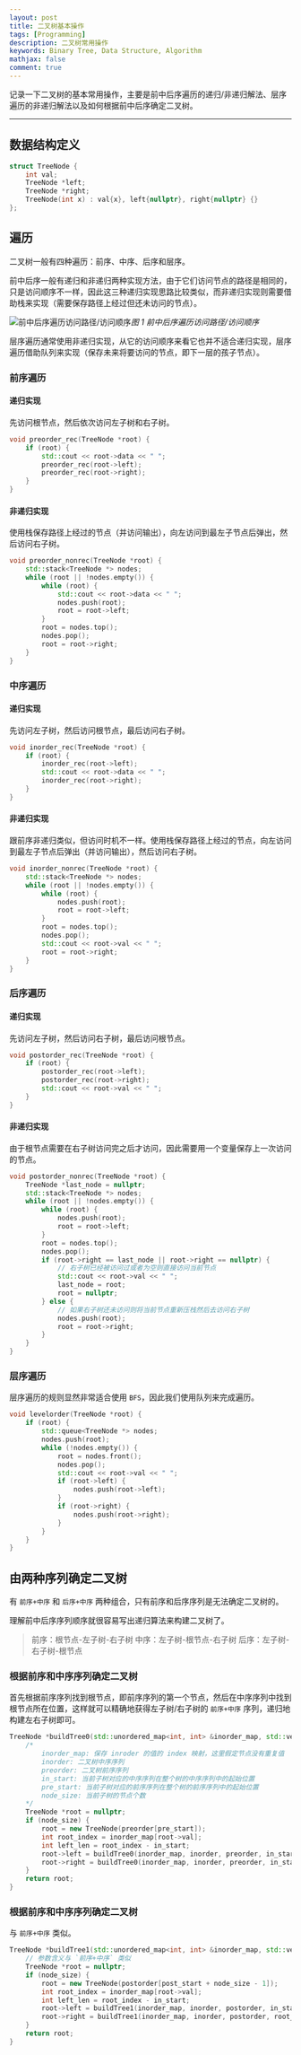 ```yaml
---
layout: post
title: 二叉树基本操作
tags: [Programming]
description: 二叉树常用操作
keywords: Binary Tree, Data Structure, Algorithm
mathjax: false
comment: true
---
```


记录一下二叉树的基本常用操作，主要是前中后序遍历的递归/非递归解法、层序遍历的非递归解法以及如何根据前中后序确定二叉树。

---

## 数据结构定义

```cpp
struct TreeNode {
    int val;
    TreeNode *left;
    TreeNode *right;
    TreeNode(int x) : val{x}, left{nullptr}, right{nullptr} {}
};
```

## 遍历

二叉树一般有四种遍历：前序、中序、后序和层序。

前中后序一般有递归和非递归两种实现方法，由于它们访问节点的路径是相同的，只是访问顺序不一样，因此这三种递归实现思路比较类似，而非递归实现则需要借助栈来实现（需要保存路径上经过但还未访问的节点）。

![前中后序遍历访问路径/访问顺序](/assets/images/2020-04-08-01.png)_图 1 前中后序遍历访问路径/访问顺序_

层序遍历通常使用非递归实现，从它的访问顺序来看它也并不适合递归实现，层序遍历借助队列来实现（保存未来将要访问的节点，即下一层的孩子节点）。

### 前序遍历

#### 递归实现

先访问根节点，然后依次访问左子树和右子树。

```cpp
void preorder_rec(TreeNode *root) {
    if (root) {
        std::cout << root->data << " ";
        preorder_rec(root->left);
        preorder_rec(root->right);
    }
}
```

#### 非递归实现

使用栈保存路径上经过的节点（并访问输出），向左访问到最左子节点后弹出，然后访问右子树。

```cpp
void preorder_nonrec(TreeNode *root) {
    std::stack<TreeNode *> nodes;
    while (root || !nodes.empty()) {
        while (root) {
            std::cout << root->data << " ";
            nodes.push(root);
            root = root->left;
        }
        root = nodes.top();
        nodes.pop();
        root = root->right;
    }
}
```

### 中序遍历

#### 递归实现

先访问左子树，然后访问根节点，最后访问右子树。

```cpp
void inorder_rec(TreeNode *root) {
    if (root) {
        inorder_rec(root->left);
        std::cout << root->data << " ";
        inorder_rec(root->right);
    }
}
```

#### 非递归实现

跟前序非递归类似，但访问时机不一样。使用栈保存路径上经过的节点，向左访问到最左子节点后弹出（并访问输出），然后访问右子树。

```cpp
void inorder_nonrec(TreeNode *root) {
    std::stack<TreeNode *> nodes;
    while (root || !nodes.empty()) {
        while (root) {
            nodes.push(root);
            root = root->left;
        }
        root = nodes.top();
        nodes.pop();
        std::cout << root->val << " ";
        root = root->right;
    }
}
```

### 后序遍历

#### 递归实现

先访问左子树，然后访问右子树，最后访问根节点。

```cpp
void postorder_rec(TreeNode *root) {
    if (root) {
        postorder_rec(root->left);
        postorder_rec(root->right);
        std::cout << root->val << " ";
    }
}
```

#### 非递归实现

由于根节点需要在右子树访问完之后才访问，因此需要用一个变量保存上一次访问的节点。

```cpp
void postorder_nonrec(TreeNode *root) {
    TreeNode *last_node = nullptr;
    std::stack<TreeNode *> nodes;
    while (root || !nodes.empty()) {
        while (root) {
            nodes.push(root);
            root = root->left;
        }
        root = nodes.top();
        nodes.pop();
        if (root->right == last_node || root->right == nullptr) {
            // 右子树已经被访问过或者为空则直接访问当前节点
            std::cout << root->val << " ";
            last_node = root;
            root = nullptr;
        } else {
            // 如果右子树还未访问则将当前节点重新压栈然后去访问右子树
            nodes.push(root);
            root = root->right;
        }
    }
}
```

### 层序遍历

层序遍历的规则显然非常适合使用 `BFS`，因此我们使用队列来完成遍历。

```cpp
void levelorder(TreeNode *root) {
    if (root) {
        std::queue<TreeNode *> nodes;
        nodes.push(root);
        while (!nodes.empty()) {
            root = nodes.front();
            nodes.pop();
            std::cout << root->val << " ";
            if (root->left) {
                nodes.push(root->left);
            }
            if (root->right) {
                nodes.push(root->right);
            }
        }
    }
}
```

## 由两种序列确定二叉树

有 `前序+中序` 和 `后序+中序` 两种组合，只有前序和后序序列是无法确定二叉树的。

理解前中后序序列顺序就很容易写出递归算法来构建二叉树了。

> 前序：根节点-左子树-右子树
> 中序：左子树-根节点-右子树
> 后序：左子树-右子树-根节点

### 根据前序和中序序列确定二叉树

首先根据前序序列找到根节点，即前序序列的第一个节点，然后在中序序列中找到根节点所在位置，这样就可以精确地获得左子树/右子树的 `前序+中序` 序列，递归地构建左右子树即可。

```cpp
TreeNode *buildTree0(std::unordered_map<int, int> &inorder_map, std::vector<int> &inorder, std::vector<int> &preorder, int in_start, int pre_start, int node_size) {
    /*
        inorder_map: 保存 inroder 的值的 index 映射，这里假定节点没有重复值
        inorder: 二叉树中序序列
        preorder: 二叉树前序序列
        in_start: 当前子树对应的中序序列在整个树的中序序列中的起始位置
        pre_start: 当前子树对应的前序序列在整个树的前序序列中的起始位置
        node_size: 当前子树的节点个数
    */
    TreeNode *root = nullptr;
    if (node_size) {
        root = new TreeNode(preorder[pre_start]);
        int root_index = inorder_map[root->val];
        int left_len = root_index - in_start;
        root->left = buildTree0(inorder_map, inorder, preorder, in_start, pre_start + 1, left_len);
        root->right = buildTree0(inorder_map, inorder, preorder, in_start + left_len + 1, pre_start + 1 + left_len, node_size - 1 - left_len);
    }
    return root;
}
```

### 根据前序和中序序列确定二叉树

与 `前序+中序` 类似。

```cpp
TreeNode *buildTree1(std::unordered_map<int, int> &inorder_map, std::vector<int>& inorder, std::vector<int>& postorder, int in_start, int post_start, int node_size) {
    // 参数含义与 `前序+中序` 类似
    TreeNode *root = nullptr;
    if (node_size) {
        root = new TreeNode(postorder[post_start + node_size - 1]);
        int root_index = inorder_map[root->val];
        int left_len = root_index - in_start;
        root->left = buildTree1(inorder_map, inorder, postorder, in_start, post_start, left_len);
        root->right = buildTree1(inorder_map, inorder, postorder, root_index + 1, post_start + left_len, node_size - 1 - left_len);
    }
    return root;
}
```
